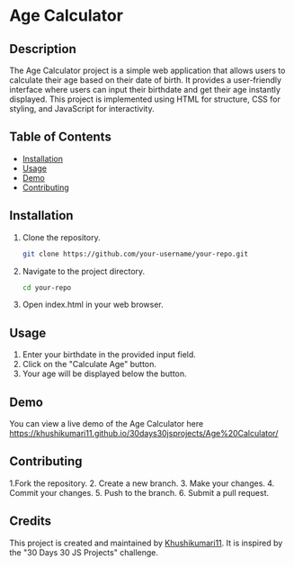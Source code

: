 # Age Calculator

## Description

The Age Calculator project is a simple web application that allows users to calculate their age based on their date of birth. It provides a user-friendly interface where users can input their birthdate and get their age instantly displayed. This project is implemented using HTML for structure, CSS for styling, and JavaScript for interactivity.

## Table of Contents

- [Installation](#installation)
- [Usage](#usage)
- [Demo](#demo)
- [Contributing](#contributing)

## Installation

1. Clone the repository.
   ```bash
   git clone https://github.com/your-username/your-repo.git
2. Navigate to the project directory.
   ```bash
   cd your-repo
3.  Open index.html in your web browser.

## Usage

1. Enter your birthdate in the provided input field.
2. Click on the "Calculate Age" button.
3. Your age will be displayed below the button.

## Demo

You can view a live demo of the Age Calculator here https://khushikumari11.github.io/30days30jsprojects/Age%20Calculator/

## Contributing

1.Fork the repository.
2. Create a new branch.
3. Make your changes.
4. Commit your changes.
5. Push to the branch.
6. Submit a pull request.

## Credits

This project is created and maintained by [Khushikumari11](https://github.com/Khushikumari11). It is inspired by the "30 Days 30 JS Projects" challenge.
